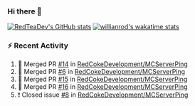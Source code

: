 ### Hi there 👋

<!--
**RedTeaDev/RedTeaDev** is a ✨ _special_ ✨ repository because its `README.md` (this file) appears on your GitHub profile.

Here are some ideas to get you started:

- 🔭 I’m currently working on ...
- 🌱 I’m currently learning ...
- 👯 I’m looking to collaborate on ...
- 🤔 I’m looking for help with ...
- 💬 Ask me about ...
- 📫 How to reach me: ...
- 😄 Pronouns: ...
- ⚡ Fun fact: ...
-->
[![RedTeaDev's GitHub stats](https://github-readme-stats.vercel.app/api?username=RedTeaDev)](https://github.com/anuraghazra/github-readme-stats)
[![willianrod's wakatime stats](https://github-readme-stats.vercel.app/api/wakatime?username=RedTeaDev)](https://github.com/anuraghazra/github-readme-stats)
### :zap: Recent Activity

<!--START_SECTION:activity-->
1. 🎉 Merged PR [#14](https://github.com/RedCokeDevelopment/MCServerPing/pull/14) in [RedCokeDevelopment/MCServerPing](https://github.com/RedCokeDevelopment/MCServerPing)
2. 🎉 Merged PR [#6](https://github.com/RedCokeDevelopment/MCServerPing/pull/6) in [RedCokeDevelopment/MCServerPing](https://github.com/RedCokeDevelopment/MCServerPing)
3. 🎉 Merged PR [#15](https://github.com/RedCokeDevelopment/MCServerPing/pull/15) in [RedCokeDevelopment/MCServerPing](https://github.com/RedCokeDevelopment/MCServerPing)
4. 🎉 Merged PR [#16](https://github.com/RedCokeDevelopment/MCServerPing/pull/16) in [RedCokeDevelopment/MCServerPing](https://github.com/RedCokeDevelopment/MCServerPing)
5. ❗️ Closed issue [#8](https://github.com/RedCokeDevelopment/MCServerPing/issues/8) in [RedCokeDevelopment/MCServerPing](https://github.com/RedCokeDevelopment/MCServerPing)
<!--END_SECTION:activity-->
